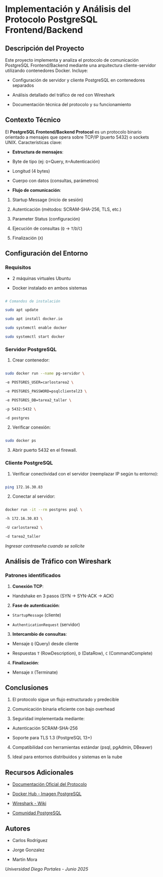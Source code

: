 # Implementación y Análisis del Protocolo PostgreSQL Frontend/Backend

## Descripción del Proyecto

Este proyecto implementa y analiza el protocolo de comunicación PostgreSQL Frontend/Backend mediante una arquitectura cliente-servidor utilizando contenedores Docker. Incluye:

- Configuración de servidor y cliente PostgreSQL en contenedores separados

- Análisis detallado del tráfico de red con Wireshark

- Documentación técnica del protocolo y su funcionamiento

## Contexto Técnico

El **PostgreSQL Frontend/Backend Protocol** es un protocolo binario orientado a mensajes que opera sobre TCP/IP (puerto 5432) o sockets UNIX. Características clave:

- **Estructura de mensajes**:

- Byte de tipo (ej: `Q`=Query, `R`=Autenticación)

- Longitud (4 bytes)

- Cuerpo con datos (consultas, parámetros)

- **Flujo de comunicación**:

1. Startup Message (inicio de sesión)

2. Autenticación (métodos: SCRAM-SHA-256, TLS, etc.)

3. Parameter Status (configuración)

4. Ejecución de consultas (`Q` → `T`/`D`/`C`)

5. Finalización (`X`)

## Configuración del Entorno

### Requisitos

- 2 máquinas virtuales Ubuntu

- Docker instalado en ambos sistemas

```bash

# Comandos de instalación

sudo apt update

sudo apt install docker.io

sudo systemctl enable docker

sudo systemctl start docker

```

### Servidor PostgreSQL

1. Crear contenedor:

```bash

sudo docker run --name pg-servidor \

-e POSTGRES_USER=carlostarea2 \

-e POSTGRES_PASSWORD=psqlclientel23 \

-e POSTGRES_DB=tarea2_taller \

-p 5432:5432 \

-d postgres

```

2. Verificar conexión:

```bash

sudo docker ps

```

3. Abrir puerto 5432 en el firewall.

### Cliente PostgreSQL

1. Verificar conectividad con el servidor (reemplazar IP según tu entorno):

```bash

ping 172.16.30.83

```

2. Conectar al servidor:

```bash

docker run -it --rm postgres psql \

-h 172.16.30.83 \

-U carlostarea2 \

-d tarea2_taller

```

*Ingresar contraseña cuando se solicite*

## Análisis de Tráfico con Wireshark

### Patrones identificados

1. **Conexión TCP**:

- Handshake en 3 pasos (SYN → SYN-ACK → ACK)

2. **Fase de autenticación**:

- `StartupMessage` (cliente)

- `AuthenticationRequest` (servidor)

3. **Intercambio de consultas**:

- Mensaje `Q` (Query) desde cliente

- Respuestas `T` (RowDescription), `D` (DataRow), `C` (CommandComplete)

4. **Finalización**:

- Mensaje `X` (Terminate)

## Conclusiones

1. El protocolo sigue un flujo estructurado y predecible

2. Comunicación binaria eficiente con bajo overhead

3. Seguridad implementada mediante:

- Autenticación SCRAM-SHA-256

- Soporte para TLS 1.3 (PostgreSQL 13+)

4. Compatibilidad con herramientas estándar (psql, pgAdmin, DBeaver)

5. Ideal para entornos distribuidos y sistemas en la nube

## Recursos Adicionales

- [Documentación Oficial del Protocolo](https://www.postgresql.org/docs/current/protocol.html)

- [Docker Hub - Imagen PostgreSQL](https://hub.docker.com/_/postgres)

- [Wireshark - Wiki](https://wiki.wireshark.org/)

- [Comunidad PostgreSQL](https://www.postgresql.org/community/)

## Autores

- Carlos Rodríguez

- Jorge Gonzalez

- Martín Mora

*Universidad Diego Portales - Junio 2025*
